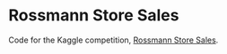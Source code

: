 # Rossmann Store Sales

Code for the Kaggle competition, [Rossmann Store Sales](https://www.kaggle.com/c/rossmann-store-sales).